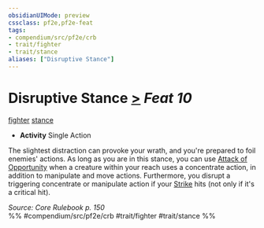 ```yaml
---
obsidianUIMode: preview
cssclass: pf2e,pf2e-feat
tags:
- compendium/src/pf2e/crb
- trait/fighter
- trait/stance
aliases: ["Disruptive Stance"]
---
```

# Disruptive Stance  [>](/rules/core-rulebook/chapter-9-playing-the-game.md#Actions "Single Action") *Feat 10*  
[fighter](/rules/traits/fighter.md)  [stance](/rules/traits/stance.md)  

- **Activity** Single Action

The slightest distraction can provoke your wrath, and you're prepared to foil enemies' actions. As long as you are in this stance, you can use [Attack of Opportunity](/rules/actions/attack-of-opportunity.md) when a creature within your reach uses a concentrate action, in addition to manipulate and move actions. Furthermore, you disrupt a triggering concentrate or manipulate action if your [Strike](/rules/actions/strike.md) hits (not only if it's a critical hit).

*Source: Core Rulebook p. 150*  
%% #compendium/src/pf2e/crb #trait/fighter #trait/stance %%